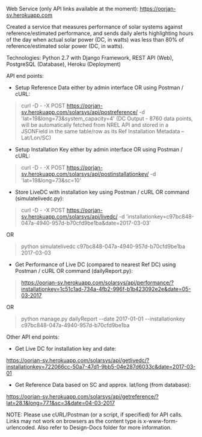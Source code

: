 Web Service (only API links available at the moment): https://oorjan-sv.herokuapp.com

Created a service that measures performance of solar systems against reference/estimated performance, and sends daily alerts highlighting hours of the day when actual solar power (DC, in watts) was less than 80% of reference/estimated solar power (DC, in watts).

Technologies: Python 2.7 with Django Framework, REST API (Web), PostgreSQL (Database), Heroku (Deployment)


API end points:

*	Setup Reference Data either by admin interface OR using Postman / cURL:

> curl -D - -X POST https://oorjan-sv.herokuapp.com/solarsys/api/postreference/ -d 'lat=19&long=73&system_capacity=4'
(DC Output - 8760 data points, will be automatically fetched from NREL API and stored in a JSONField in the same table/row as its Ref Installation Metadata – Lat/Lon/SC)


*	Setup Installation Key either by admin interface OR using Postman / cURL:

> curl -D - -X POST https://oorjan-sv.herokuapp.com/solarsys/api/postinstallationkey/ -d 'lat=19&long=73&sc=10'


*	Store LiveDC with installation key using Postman / cURL OR command (simulatelivedc.py):

> curl -D - -X POST https://oorjan-sv.herokuapp.com/solarsys/api/livedc/ -d 'installationkey=c97bc848-047a-4940-957d-b70cfd9be1ba&date=2017-03-03'

OR

> python simulatelivedc c97bc848-047a-4940-957d-b70cfd9be1ba 2017-03-03


*	Get Performance of Live DC (compared to nearest Ref DC) using Postman / cURL OR command (dailyReport.py):

> https://oorjan-sv.herokuapp.com/solarsys/api/performance/?installationkey=1c51c1ad-734a-4fb2-996f-b1b423092e2e&date=05-03-2017 

OR

> python manage.py dailyReport --date 2017-01-01 --installationkey c97bc848-047a-4940-957d-b70cfd9be1ba


Other API end points:

* Get Live DC for installation key and date:

https://oorjan-sv.herokuapp.com/solarsys/api/getlivedc/?installationkey=722066cc-50a7-47d1-9bb5-04e287d6033c&date=2017-03-01

* Get Reference Data based on SC and approx. lat/long (from database):

https://oorjan-sv.herokuapp.com/solarsys/api/getreference/?lat=28.1&long=77.1&sc=3&date=04-03-2017


NOTE: Please use cURL/Postman (or a script, if specified) for API calls. Links may not work on browsers as the content type is x-www-form-urlencoded.
Also refer to Design-Docs folder for more information.
